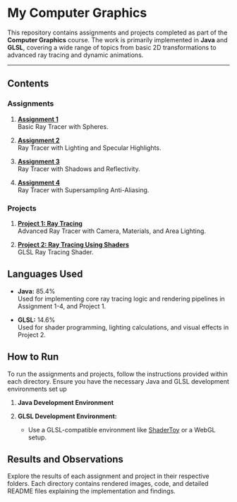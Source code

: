 # My Computer Graphics

This repository contains assignments and projects completed as part of the **Computer Graphics** course. The work is primarily implemented in **Java** and **GLSL**, covering a wide range of topics from basic 2D transformations to advanced ray tracing and dynamic animations.

---

## Contents

### Assignments
1. **[Assignment 1](Assignment_1/README.MD)**  
   Basic Ray Tracer with Spheres.

2. **[Assignment 2](Assignment_2/READMEMD)**  
   Ray Tracer with Lighting and Specular Highlights.

3. **[Assignment 3](Assignment_3/README.MD)**  
   Ray Tracer with Shadows and Reflectivity.

4. **[Assignment 4](Assignment_4/README.MD)**  
   Ray Tracer with Supersampling Anti-Aliasing.

### Projects
1. **[Project 1: Ray Tracing](Project_1/README.MD)**  
   Advanced Ray Tracer with Camera, Materials, and Area Lighting.

2. **[Project 2: Ray Tracing Using Shaders](Project_2/README.MD)**  
   GLSL Ray Tracing Shader.



## Languages Used

- **Java:** 85.4%  
  Used for implementing core ray tracing logic and rendering pipelines in Assignment 1-4, and Project 1.

- **GLSL:** 14.6%  
  Used for shader programming, lighting calculations, and visual effects in Project 2.



## How to Run

To run the assignments and projects, follow the instructions provided within each directory. Ensure you have the necessary Java and GLSL development environments set up

1. **Java Development Environment**  

2. **GLSL Development Environment:**  
   - Use a GLSL-compatible environment like [ShaderToy](https://www.shadertoy.com/) or a WebGL setup.  



## Results and Observations

Explore the results of each assignment and project in their respective folders. Each directory contains rendered images, code, and detailed README files explaining the implementation and findings.